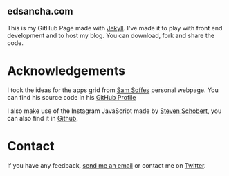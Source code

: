 ## edsancha.com

This is my GitHub Page made with [Jekyll](http://jekyll.com). I've made it to play with front end development and to host my blog. You can download, fork and share the code. 

# Acknowledgements

I took the ideas for the apps grid from [Sam Soffes](http://soff.es) personal webpage. You can find his source code in his [GitHub Profile](https://github.com/soffes/soff.es)

I also make use of the Instagram JavaScript made by [Steven Schobert](http://instafeedjs.com), you can also find it in [Github](https://github.com/stevenschobert/instafeed.js).

# Contact

If you have any feedback, [send me an email](mailto:edsancha@gmail.com) or contact me on [Twitter](http://twitter.com/edsancha).
